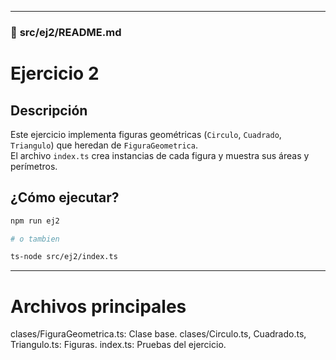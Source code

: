 
---

### 📁 **src/ej2/README.md**

# Ejercicio 2

## Descripción
Este ejercicio implementa figuras geométricas (`Circulo`, `Cuadrado`, `Triangulo`) que heredan de `FiguraGeometrica`.  
El archivo `index.ts` crea instancias de cada figura y muestra sus áreas y perímetros.

## ¿Cómo ejecutar?

```bash
npm run ej2

# o tambien

ts-node src/ej2/index.ts
```
---

# Archivos principales
clases/FiguraGeometrica.ts: Clase base.
clases/Circulo.ts, Cuadrado.ts, Triangulo.ts: Figuras.
index.ts: Pruebas del ejercicio.